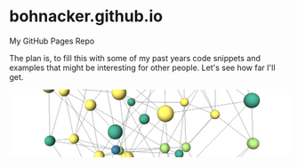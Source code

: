# bohnacker.github.io
My GitHub Pages Repo

The plan is, to fill this with some of my past years code snippets and examples that might be interesting for other people. Let's see how far I'll get.

[![Harmony Diagram](img/harmony.png)](Harmony_Diagram/)
